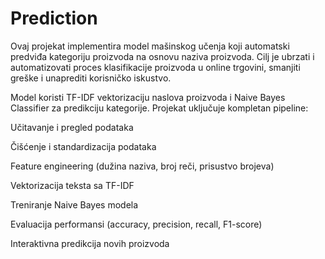 # Prediction
Ovaj projekat implementira model mašinskog učenja koji automatski predviđa kategoriju proizvoda na osnovu naziva proizvoda.
Cilj je ubrzati i automatizovati proces klasifikacije proizvoda u online trgovini, smanjiti greške i unaprediti korisničko iskustvo.

Model koristi TF-IDF vektorizaciju naslova proizvoda i Naive Bayes Classifier za predikciju kategorije.
Projekat uključuje kompletan pipeline:

Učitavanje i pregled podataka

Čišćenje i standardizacija podataka

Feature engineering (dužina naziva, broj reči, prisustvo brojeva)

Vektorizacija teksta sa TF-IDF

Treniranje Naive Bayes modela

Evaluacija performansi (accuracy, precision, recall, F1-score)

Interaktivna predikcija novih proizvoda
